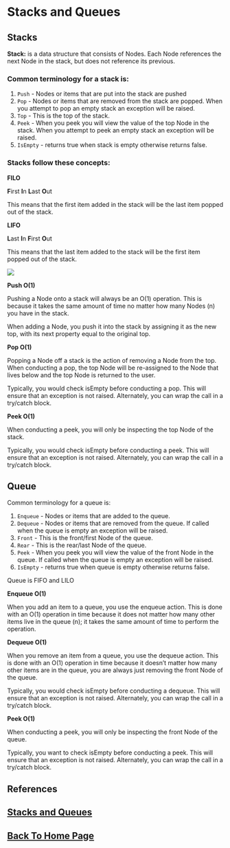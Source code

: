# Stacks and Queues

## **Stacks**

**Stack:** is a data structure that consists of Nodes. Each Node references the next Node in the stack, but does not reference its previous.

### Common terminology for a stack is:

1. `Push` - Nodes or items that are put into the stack are pushed
2. `Pop` - Nodes or items that are removed from the stack are popped. When you attempt to pop an empty stack an exception will be raised.
3. `Top` - This is the top of the stack.
4. `Peek` - When you peek you will view the value of the top Node in the stack. When you attempt to peek an empty stack an exception will be raised.
5. `IsEmpty` - returns true when stack is empty otherwise returns false.

### Stacks follow these concepts:

**FILO**

**F**irst **I**n **L**ast **O**ut

This means that the first item added in the stack will be the last item popped out of the stack.

**LIFO**

**L**ast **I**n **F**irst **O**ut

This means that the last item added to the stack will be the first item popped out of the stack.

![](https://codefellows.github.io/common_curriculum/data_structures_and_algorithms/Code_401/class-10/resources/images/stack1.PNG)

**Push O(1)**

Pushing a Node onto a stack will always be an O(1) operation. This is because it takes the same amount of time no matter how many Nodes (n) you have in the stack.

When adding a Node, you push it into the stack by assigning it as the new top, with its next property equal to the original top.

**Pop O(1)**

Popping a Node off a stack is the action of removing a Node from the top. When conducting a pop, the top Node will be re-assigned to the Node that lives below and the top Node is returned to the user.

Typically, you would check isEmpty before conducting a pop. This will ensure that an exception is not raised. Alternately, you can wrap the call in a try/catch block.

**Peek O(1)**

When conducting a peek, you will only be inspecting the top Node of the stack.

Typically, you would check isEmpty before conducting a peek. This will ensure that an exception is not raised. Alternately, you can wrap the call in a try/catch block.

## **Queue**

Common terminology for a queue is:

1. `Enqueue` - Nodes or items that are added to the queue.
2. `Dequeue` - Nodes or items that are removed from the queue. If called when the queue is empty an exception will be raised.
3. `Front` - This is the front/first Node of the queue.
4. `Rear` - This is the rear/last Node of the queue.
5. `Peek` - When you peek you will view the value of the front Node in the queue. If called when the queue is empty an exception will be raised.
6. `IsEmpty` - returns true when queue is empty otherwise returns false.

Queue is FIFO and LILO

**Enqueue O(1)**

When you add an item to a queue, you use the enqueue action. This is done with an O(1) operation in time because it does not matter how many other items live in the queue (n); it takes the same amount of time to perform the operation.

**Dequeue O(1)**

When you remove an item from a queue, you use the dequeue action. This is done with an O(1) operation in time because it doesn’t matter how many other items are in the queue, you are always just removing the front Node of the queue.

Typically, you would check isEmpty before conducting a dequeue. This will ensure that an exception is not raised. Alternately, you can wrap the call in a try/catch block.

**Peek O(1)**

When conducting a peek, you will only be inspecting the front Node of the queue.

Typically, you want to check isEmpty before conducting a peek. This will ensure that an exception is not raised. Alternately, you can wrap the call in a try/catch block.

## References

## [Stacks and Queues](https://codefellows.github.io/common_curriculum/data_structures_and_algorithms/Code_401/class-10/resources/stacks_and_queues.html)



## [Back To Home Page](../../README.md)
